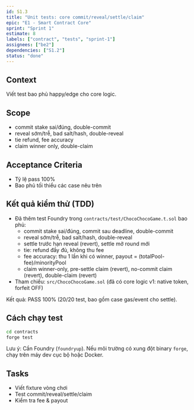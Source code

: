```yaml
---
id: S1.3
title: "Unit tests: core commit/reveal/settle/claim"
epic: "E1 - Smart Contract Core"
sprint: "Sprint 1"
estimate: 8
labels: ["contract", "tests", "sprint-1"]
assignees: ["be2"]
dependencies: ["S1.2"]
status: "done"
---
```


## Context
Viết test bao phủ happy/edge cho core logic.

## Scope
- commit stake sai/đúng, double-commit
- reveal sớm/trễ, bad salt/hash, double-reveal
- tie refund, fee accuracy
- claim winner only, double-claim

## Acceptance Criteria
- Tỷ lệ pass 100%
- Bao phủ tối thiểu các case nêu trên

## Kết quả kiểm thử (TDD)
- Đã thêm test Foundry trong `contracts/test/ChocoChocoGame.t.sol` bao phủ:
	- commit stake sai/đúng, commit sau deadline, double-commit
	- reveal sớm/trễ, bad salt/hash, double-reveal
	- settle trước hạn reveal (revert), settle mở round mới
	- tie: refund đầy đủ, không thu fee
	- fee accuracy: thu 1 lần khi có winner, payout = (totalPool-fee)/minorityPool
	- claim winner-only, pre-settle claim (revert), no-commit claim (revert), double-claim (revert)
- Tham chiếu: `src/ChocoChocoGame.sol` (đã có core logic v1: native token, forfeit OFF)

Kết quả: PASS 100% (20/20 test, bao gồm case gas/event cho settle). 

## Cách chạy test
```bash
cd contracts
forge test
```

Lưu ý: Cần Foundry (`foundryup`). Nếu môi trường có xung đột binary `forge`, chạy trên máy dev cục bộ hoặc Docker.

## Tasks
- Viết fixture vòng chơi
- Test commit/reveal/settle/claim
- Kiểm tra fee & payout
